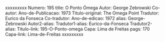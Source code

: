 xxxxxxxxx
Numero: 195
title: O Ponto Ómega
Autor: George Zebrowski
Co-autor: 
Ano-de-Publicacao: 1973
Titulo-original: The Omega Point
Tradutor: Eurico da Fonseca
Co-tradutor: 
Ano-de-edicao: 1972
alias: George-Zebrowski
Autor2-alias: 
Tradutor1-alias: Eurico-da-Fonseca
Tradutor2-alias: 
Titulo-link: 195-O-Ponto-omega
Capa: Lima de Freitas
pags: 170
Capa-link: Lima-de-Freitas
xxxxxxxxx